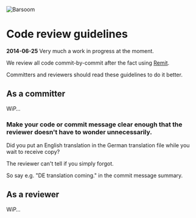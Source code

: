 ![Barsoom](http://barsoom.se/barsoom.png)

# Code review guidelines

**2014-06-25** Very much a work in progress at the moment.

We review all code commit-by-commit after the fact using [Remit](https://github.com/henrik/remit/).

Committers and reviewers should read these guidelines to do it better.


## As a committer

WiP…

### Make your code or commit message clear enough that the reviewer doesn't have to wonder unnecessarily.

Did you put an English translation in the German translation file while you wait to receive copy?

The reviewer can't tell if you simply forgot.

So say e.g. "DE translation coming." in the commit message summary.

## As a reviewer

WiP…
